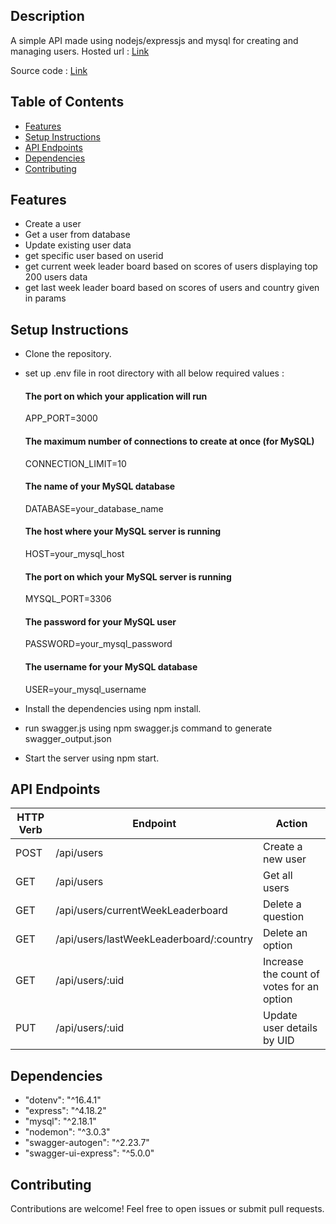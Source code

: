 ## Description
A simple API made using nodejs/expressjs and mysql for creating and managing users.
Hosted url : [Link](https://scoreboardapi-kqb1.onrender.com/api-docs)

Source code : [Link](https://github.com/gauravmittal54/express-mysql-api/tree/master)

## Table of Contents

- [Features](#features)
- [Setup Instructions](#setup-instructions)
- [API Endpoints](#api-endpoints)
- [Dependencies](#dependencies)
- [Contributing](#contributing)


## Features
- Create a user
- Get a user from database
- Update existing user data
- get specific user based on userid
- get current week leader board based on scores of users displaying top 200 users data
- get last week leader board based on scores of users and country given in params


## Setup Instructions
- Clone the repository.
- set up .env file in root directory with all below required values :
  
  #### The port on which your application will run
  APP_PORT=3000
  
  #### The maximum number of connections to create at once (for MySQL)
  CONNECTION_LIMIT=10
  #### The name of your MySQL database
  DATABASE=your_database_name
  #### The host where your MySQL server is running
  HOST=your_mysql_host
  #### The port on which your MySQL server is running
  MYSQL_PORT=3306
  #### The password for your MySQL user
  PASSWORD=your_mysql_password
  #### The username for your MySQL database
  USER=your_mysql_username

- Install the dependencies using npm install.
- run swagger.js using npm swagger.js command to generate swagger_output.json
- Start the server using npm start.


## API Endpoints

| HTTP Verb | Endpoint                               | Action                                              |
| --------- | -------------------------------------- | --------------------------------------------------- |
| POST      | /api/users                             | Create a new user                                  |
| GET       | /api/users                             | Get all users                                      |
| GET       | /api/users/currentWeekLeaderboard      | Delete a question                                  |
| GET       | /api/users/lastWeekLeaderboard/:country| Delete an option                                   |
| GET       | /api/users/:uid                        | Increase the count of votes for an option          |
| PUT       | /api/users/:uid                        | Update user details by UID                         |


## Dependencies
- "dotenv": "^16.4.1"
- "express": "^4.18.2"
- "mysql": "^2.18.1"
- "nodemon": "^3.0.3"
- "swagger-autogen": "^2.23.7"
- "swagger-ui-express": "^5.0.0"

## Contributing
Contributions are welcome! Feel free to open issues or submit pull requests.


